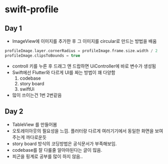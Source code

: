 # swift-profile

## Day 1

- ImageView에 이미지를 추가한 후 그 이미지를 circular로 만드는 방법을 배움

```swift
profileImage.layer.cornerRadius = profileImage.frame.size.width / 2
profileImage.clipsToBounds = true
```

- controll 키를 누른 후 드래그 앤 드랍하면 UiController에 바로 변수가 생성됨
- Swift에선 Flutter와 다르게 UI를 짜는 방법이 꽤 다양함
  1. codebase
  2. story board
  3. swiftUi
- 많이 쓰이는건 1번 2번같음 

## Day 2

- TableView 를 만들어봄
- 오토레이아웃의 필요성을 느낌. 플러터랑 다르게 여러기기에서 동일한 화면을 보여주는게 까다로운듯
- story board 방식의 코딩방법은 공식문서가 부족해보임.
- codebase를 잘 다룰줄 알아야된다는 글이 많음.
- 피곤을 핑계로 공부를 많이 하지 않음..  

